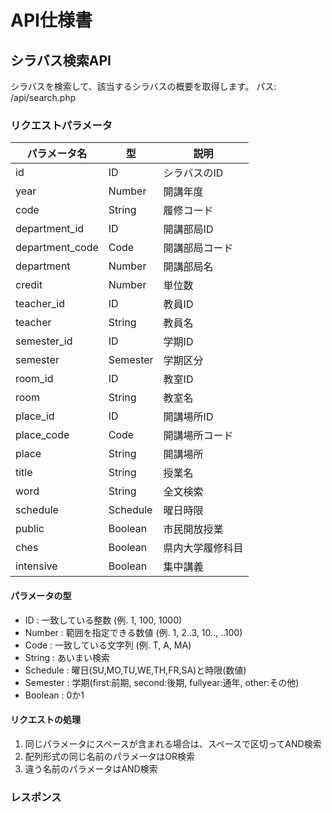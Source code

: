 # API仕様書

## シラバス検索API
シラバスを検索して、該当するシラバスの概要を取得します。
パス: /api/search.php

### リクエストパラメータ
| パラメータ名 | 型 | 説明 |
|--------------|----|------|
| id | ID | シラバスのID |
| year | Number | 開講年度 |
| code | String | 履修コード |
| department_id | ID | 開講部局ID |
| department_code | Code | 開講部局コード |
| department | Number | 開講部局名 |
| credit | Number | 単位数 |
| teacher_id | ID | 教員ID |
| teacher | String | 教員名 |
| semester_id | ID | 学期ID |
| semester | Semester | 学期区分 |
| room_id | ID | 教室ID |
| room | String | 教室名 |
| place_id | ID | 開講場所ID |
| place_code | Code | 開講場所コード |
| place | String | 開講場所 |
| title | String | 授業名 |
| word | String | 全文検索 |
| schedule | Schedule | 曜日時限 |
| public | Boolean | 市民開放授業 |
| ches | Boolean | 県内大学履修科目 |
| intensive | Boolean | 集中講義 |

#### パラメータの型
- ID : 一致している整数 (例. 1, 100, 1000)
- Number : 範囲を指定できる数値 (例. 1, 2..3, 10.., ..100)
- Code : 一致している文字列 (例. T, A, MA)
- String : あいまい検索
- Schedule : 曜日(SU,MO,TU,WE,TH,FR,SA)と時限(数値)
- Semester : 学期(first:前期, second:後期, fullyear:通年, other:その他)
- Boolean : 0か1

#### リクエストの処理
1. 同じパラメータにスペースが含まれる場合は、スペースで区切ってAND検索
2. 配列形式の同じ名前のパラメータはOR検索
3. 違う名前のパラメータはAND検索

### レスポンス

